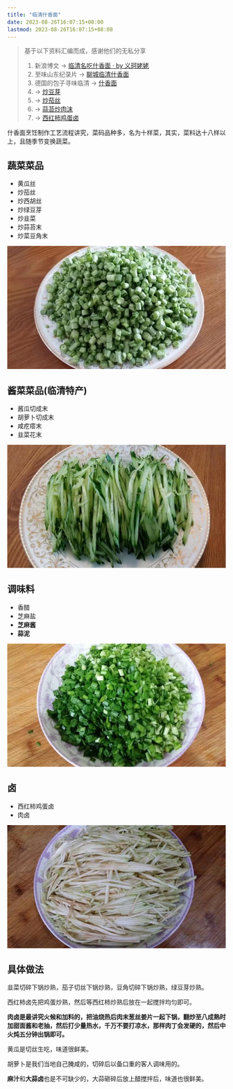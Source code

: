 ```yaml
---
title: "临清什香面"
date: 2023-08-26T16:07:15+08:00
lastmod: 2023-08-26T16:07:15+08:00
---
```


> 基于以下资料汇编而成，感谢他们的无私分享
>
> 1. 新浪博文 -> [临清名吃什香面 · by 义珂姥姥](https://blog.sina.com.cn/s/blog_4d491e510102vosn.html)
> 2. 至味山东纪录片 -> [聊城临清什香面](https://www.bilibili.com/video/BV1V3411b7Yy/)
> 3. 德国的包子寻味临清 -> [什香面](https://www.bilibili.com/video/BV1cz4y1U758/)
> 4. -> [炒豆芽](https://www.bilibili.com/video/BV1A8411F7m9/)
> 5. -> [炒茄丝](https://www.bilibili.com/video/BV1EL4y1n7HC/)
> 6. -> [蒜苔炒肉沫](https://www.bilibili.com/video/BV18K411K7nj/)
> 7. -> [西红柿鸡蛋卤](https://www.bilibili.com/video/BV12o4y1U7GL/)

什香面烹饪制作工艺流程讲究，菜码品种多，名为十样菜，其实，菜料达十八样以上，且随季节变换蔬菜。

## 蔬菜菜品

- 黄瓜丝
- 炒茄丝
- 炒西胡丝
- 炒绿豆芽
- 炒韭菜
- 炒蒜苔末
- 炒菜豆角末

![](caidoujiao.jpeg)

## 酱菜菜品(临清特产)

- 酱瓜切成末
- 胡萝卜切成末
- 咸疙瘩末
- 韭菜花末

![](huanggua.jpeg)

## 调味料

- 香醋
- 芝麻盐
- **芝麻酱**
- **蒜泥**

![](jiucai.jpeg)

## 卤

- 西红柿鸡蛋卤
- 肉卤

![](qiesi.jpeg)

## 具体做法

韭菜切碎下锅炒熟，茄子切丝下锅炒熟，豆角切碎下锅炒熟，绿豆芽炒熟。

西红柿卤先把鸡蛋炒熟，然后等西红柿炒熟后放在一起搅拌均匀即可。

**肉卤是最讲究火候和加料的，把油烧热后肉末葱丝姜片一起下锅，翻炒至八成熟时加甜面酱和老抽，然后打少量热水，千万不要打凉水，那样肉丁会发硬的，然后中火炖五分钟出锅即可。**

黄瓜是切丝生吃，味道很鲜美。

胡萝卜是我们当地自己腌咸的，切碎后以备口重的客人调味用的。

**麻汁**和**大蒜卤**也是不可缺少的，大蒜砸碎后放上醋搅拌后，味道也很鲜美。
